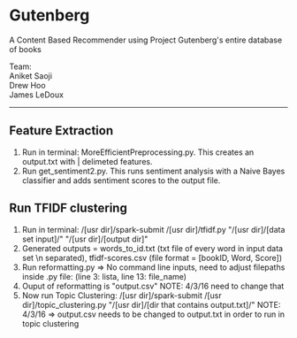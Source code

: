 # Gutenberg
A Content Based Recommender using Project Gutenberg's entire database of books

Team:  
Aniket Saoji  
Drew Hoo  
James LeDoux  

-----------
## Feature Extraction
1. Run in terminal: MoreEfficientPreprocessing.py. This creates an output.txt with | delimeted features.
2. Run get_sentiment2.py. This runs sentiment analysis with a Naive Bayes classifier and adds sentiment scores to the output file.

## Run TFIDF clustering
1. Run in terminal: /[usr dir]/spark-submit /[usr dir]/tfidf.py "/[usr dir]/[data set input]/" "/[usr dir]/[output dir]"
2. Generated outputs = words_to_id.txt (txt file of every word in input data set \n separated), tfidf-scores.csv (file format = [bookID, Word, Score])
3. Run reformatting.py => No command line inputs, need to adjust filepaths inside .py file: (line 3: lista, line 13: file_name)
4. Ouput of reformatting is "output.csv" NOTE: 4/3/16 need to change that
5. Now run Topic Clustering: /[usr dir]/spark-submit /[usr dir]/topic_clustering.py "/[usr dir]/[dir that contains output.txt]/"
NOTE: 4/3/16 => output.csv needs to be changed to output.txt in order to run in topic clustering



